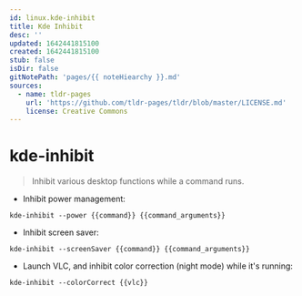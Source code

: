 ```yaml
---
id: linux.kde-inhibit
title: Kde Inhibit
desc: ''
updated: 1642441815100
created: 1642441815100
stub: false
isDir: false
gitNotePath: 'pages/{{ noteHiearchy }}.md'
sources:
  - name: tldr-pages
    url: 'https://github.com/tldr-pages/tldr/blob/master/LICENSE.md'
    license: Creative Commons
---
```

# kde-inhibit

> Inhibit various desktop functions while a command runs.

- Inhibit power management:

`kde-inhibit --power {{command}} {{command_arguments}}`

- Inhibit screen saver:

`kde-inhibit --screenSaver {{command}} {{command_arguments}}`

- Launch VLC, and inhibit color correction (night mode) while it's running:

`kde-inhibit --colorCorrect {{vlc}}`

